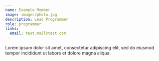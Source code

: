 ```yaml
---
name: Example Member
image: images/photo.jpg
description: Lead Programmer
role: programmer
links:
  email: test.mail@test.com
---
```


Lorem ipsum dolor sit amet, consectetur adipiscing elit, sed do eiusmod tempor incididunt ut labore et dolore magna aliqua.
